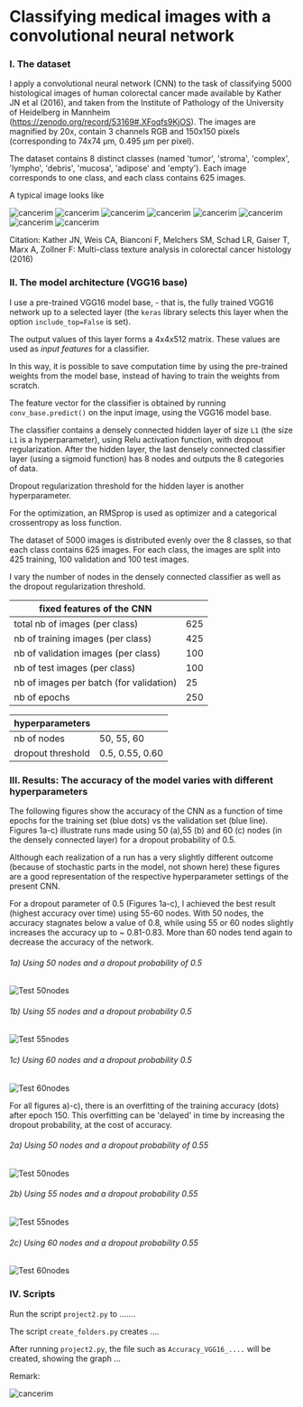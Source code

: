 

# Classifying medical images with a convolutional neural network

### I. The dataset

I apply a convolutional neural network (CNN) to the task of classifying 5000 histological images of human colorectal cancer made available by
Kather JN et al (2016), and taken from the Institute of Pathology of the University of Heidelberg in Mannheim 
(https://zenodo.org/record/53169#.XFoqfs9KjOS). The images are magnified by 20x, contain 3 channels RGB
and 150x150 pixels (corresponding to 74x74 µm, 0.495 µm per pixel). 
  
The dataset contains 8 distinct classes (named 'tumor', 'stroma', 'complex', 'lympho', 'debris',
'mucosa', 'adipose' and 'empty'). Each image corresponds to one class, and each 
class contains 625 images. 

A typical image looks like 

![cancerim](tumor_pic.png) ![cancerim](stroma_pic.png) ![cancerim](complex_pic.png) ![cancerim](lympho_pic.png) 
![cancerim](debris_pic.png) ![cancerim](mucosa_pic.png) ![cancerim](adipose_pic.png) ![cancerim](empty_pic.png)

Citation: Kather JN, Weis CA, Bianconi F, Melchers SM, Schad LR, Gaiser T, Marx A, Zollner F: Multi-class texture 
analysis in colorectal cancer histology (2016)


### II. The model architecture (VGG16 base)

I use a pre-trained VGG16 model base, - that is, the fully trained VGG16 network up
 to a selected layer (the `keras` library selects this layer when the option `include_top=False` is set).

The output values of this layer forms a 4x4x512 matrix. These values are used as
_input features_ for a classifier.

In this way, it is possible to save 
computation time by using the pre-trained weights from the model base,
instead of having to train the weights from scratch.


The feature vector for the classifier is obtained by running `conv_base.predict()` on the input image,
 using the VGG16 model base.
 
The classifier contains a densely connected hidden layer of size `L1`
(the size `L1` is a hyperparameter), using Relu activation function,
with dropout regularization.
After the hidden layer, the last densely connected classifier layer (using a sigmoid 
function) has 8 nodes and outputs the 8 categories of data.

Dropout regularization threshold for the hidden layer is another hyperparameter.

For the optimization, an RMSprop is used as optimizer and a categorical crossentropy 
as loss function.

The dataset of 5000 images is distributed evenly over the 8 classes, so that each class 
contains 625 images. For each class, the images are split into 425 training, 100 
validation and 100 test images.  

I vary the number of nodes in the densely connected classifier as well as the dropout 
regularization threshold.  


|  fixed features of the CNN |  |
|----- |-----   | 
|  total nb of images (per class)|   625     |
|  nb of training images (per class)|  425      |
|  nb of validation images (per class)|  100    |
|  nb of test images (per class)|  100    |
|  nb of images per batch (for validation) | 25      |
| nb of epochs  |  250     |


|  hyperparameters |  |
|----- |-----   | 
| nb of nodes   | 50, 55, 60 |
| dropout threshold   | 0.5, 0.55, 0.60 |

 

### III. Results: The accuracy of the model varies with different hyperparameters 


The following figures show the accuracy of the CNN as a function of time epochs for the 
training set (blue dots) vs the validation set (blue line).
Figures 1a-c) illustrate runs made using 50 (a),55 (b) and 60 (c) nodes (in the densely 
connected layer) for a dropout probability of 0.5. 

Although each realization of a run has a very slightly different outcome (because of 
stochastic parts in the model, not shown here) these figures are a good representation 
of the respective hyperparameter settings of the present CNN.

For a dropout parameter of 0.5 (Figures 1a-c), I achieved the best result (highest accuracy over time) 
using 55-60 nodes. With 50 nodes, the accuracy stagnates below a value of 0.8, while using 55 or 60 nodes 
slightly increases the accuracy up to ~ 0.81-0.83. More than 60 nodes tend again to decrease
the accuracy of the network.        


###### 1a) Using 50 nodes and a dropout probability of 0.5 

![Test 50nodes](Accuracy_VGG16_nodesL1_50_nodesL2_0_epochs250_dropout0.5.png)

###### 1b) Using 55 nodes and a dropout probability 0.5 
![Test 55nodes](Accuracy_VGG16_nodesL1_55_nodesL2_0_epochs250_dropout0.5.png)

###### 1c) Using 60 nodes and a dropout probability 0.5 
![Test 60nodes](Accuracy_VGG16_nodesL1_60_nodesL2_0_epochs250_dropout0.5.png)

For all figures a)-c), there is an overfitting of the training accuracy (dots) after epoch 150.
This overfitting can be 'delayed' in time by increasing the dropout probability, at the cost of 
accuracy.

###### 2a) Using 50 nodes and a dropout probability of 0.55 

![Test 50nodes](Accuracy_VGG16_nodesL1_50_nodesL2_0_epochs300_dropout0.55.png)

###### 2b) Using 55 nodes and a dropout probability 0.55 
![Test 55nodes](Accuracy_VGG16_nodesL1_55_nodesL2_0_epochs300_dropout0.55.png)

###### 2c) Using 60 nodes and a dropout probability 0.55 
![Test 60nodes](Accuracy_VGG16_nodesL1_60_nodesL2_0_epochs300_dropout0.55_.png)

### IV. Scripts


Run the script `project2.py` to .......

The script `create_folders.py` creates ....

After running `project2.py`, the file such as `Accuracy_VGG16_....` will be created, showing the graph ...

Remark: 


![cancerim](larger_pic.png) 